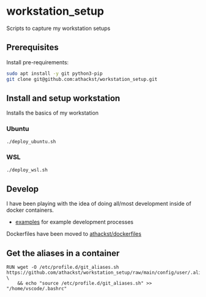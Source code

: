 # workstation_setup

Scripts to capture my workstation setups

## Prerequisites

Install pre-requirements:

```bash
sudo apt install -y git python3-pip
git clone git@github.com:athackst/workstation_setup.git
```

## Install and setup workstation

Installs the basics of my workstation

### Ubuntu

```bash
./deploy_ubuntu.sh
```

### WSL

```bash
./deploy_wsl.sh
```

## Develop

I have been playing with the idea of doing all/most development inside of docker containers.

- [examples](examples/README.md) for example development processes

Dockerfiles have been moved to [athackst/dockerfiles](https://github.com/athackst/dockerfiles)

## Get the aliases in a container

```docker
RUN wget -O /etc/profile.d/git_aliases.sh https://github.com/athackst/workstation_setup/raw/main/config/user/.aliases/git_aliases.sh \
    && echo "source /etc/profile.d/git_aliases.sh" >> "/home/vscode/.bashrc"
```
